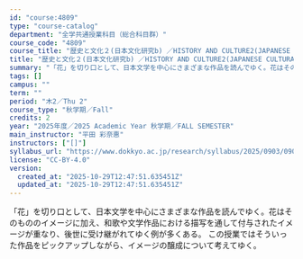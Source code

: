 ```yaml
---
id: "course:4809"
type: "course-catalog"
department: "全学共通授業科目（総合科目群）"
course_code: "4809"
course_title: "歴史と文化２(日本文化研究b) ／HISTORY AND CULTURE2(JAPANESE CULTURAL STUDIES (B))"
title: "歴史と文化２(日本文化研究b) ／HISTORY AND CULTURE2(JAPANESE CULTURAL STUDIES (B))"
summary: "「花」を切り口として、日本文学を中心にさまざまな作品を読んでゆく。花はそのもののイメージに加え、和歌や文学作品における描写を通して付与されたイメージが重なり、後世に受け継がれてゆく例が多くある。 この授業ではそういった作品をピックアップしな…"
tags: []
campus: ""
term: ""
period: "木2／Thu 2"
course_type: "秋学期／Fall"
credits: 2
year: "2025年度／2025 Academic Year 秋学期／FALL SEMESTER"
main_instructor: "平田 彩奈惠"
instructors: ["[]"]
syllabus_url: "https://www.dokkyo.ac.jp/research/syllabus/2025/0903/0903_04809_ja_JP.html"
license: "CC-BY-4.0"
version:
  created_at: "2025-10-29T12:47:51.635451Z"
  updated_at: "2025-10-29T12:47:51.635451Z"
---
```

「花」を切り口として、日本文学を中心にさまざまな作品を読んでゆく。花はそのもののイメージに加え、和歌や文学作品における描写を通して付与されたイメージが重なり、後世に受け継がれてゆく例が多くある。 この授業ではそういった作品をピックアップしながら、イメージの醸成について考えてゆく。
